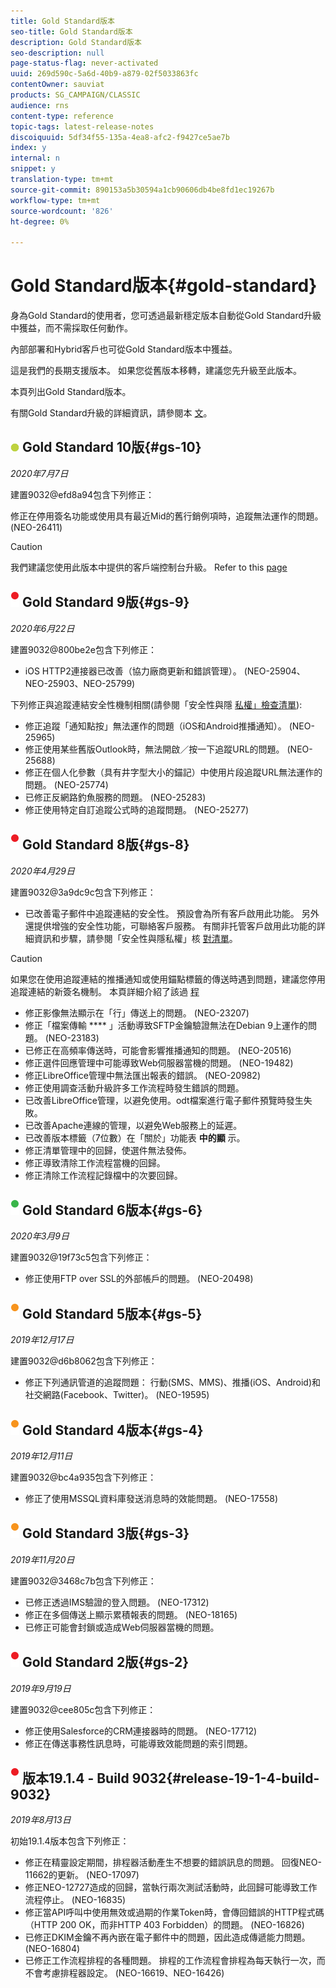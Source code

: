 ```yaml
---
title: Gold Standard版本
seo-title: Gold Standard版本
description: Gold Standard版本
seo-description: null
page-status-flag: never-activated
uuid: 269d590c-5a6d-40b9-a879-02f5033863fc
contentOwner: sauviat
products: SG_CAMPAIGN/CLASSIC
audience: rns
content-type: reference
topic-tags: latest-release-notes
discoiquuid: 5df34f55-135a-4ea8-afc2-f9427ce5ae7b
index: y
internal: n
snippet: y
translation-type: tm+mt
source-git-commit: 890153a5b30594a1cb90606db4be8fd1ec19267b
workflow-type: tm+mt
source-wordcount: '826'
ht-degree: 0%

---
```



# Gold Standard版本{#gold-standard}

身為Gold Standard的使用者，您可透過最新穩定版本自動從Gold Standard升級中獲益，而不需採取任何動作。

內部部署和Hybrid客戶也可從Gold Standard版本中獲益。

這是我們的長期支援版本。 如果您從舊版本移轉，建議您先升級至此版本。

本頁列出Gold Standard版本。

有關Gold Standard升級的詳細資訊，請參閱本 [文](https://helpx.adobe.com/campaign/kb/gold-standard.html)。

## ![](assets/do-not-localize/limited.png) Gold Standard 10版{#gs-10}

_2020年7月7日_

建置9032@efd8a94包含下列修正：

修正在停用簽名功能或使用具有最近Mid的舊行銷例項時，追蹤無法運作的問題。 (NEO-26411)

>[!CAUTION]
>
>我們建議您使用此版本中提供的客戶端控制台升級。 Refer to this [page](../../installation/using/installing-the-client-console.md)

## ![](assets/do-not-localize/red_2.png) Gold Standard 9版{#gs-9}

_2020年6月22日_

建置9032@800be2e包含下列修正：

* iOS HTTP2連接器已改善（協力廠商更新和錯誤管理）。 (NEO-25904、NEO-25903、NEO-25799)

下列修正與追蹤連結安全性機制相關(請參閱「安全性與隱 [私權」檢查清單](https://helpx.adobe.com/campaign/kb/acc-security.html#signature-mechanism)):

* 修正追蹤「通知點按」無法運作的問題（iOS和Android推播通知）。 (NEO-25965)
* 修正使用某些舊版Outlook時，無法開啟／按一下追蹤URL的問題。  (NEO-25688)
* 修正在個人化參數（具有井字型大小的錨記）中使用片段追蹤URL無法運作的問題。 (NEO-25774)
* 已修正反網路釣魚服務的問題。 (NEO-25283)
* 修正使用特定自訂追蹤公式時的追蹤問題。 (NEO-25277)

## ![](assets/do-not-localize/red_2.png) Gold Standard 8版{#gs-8}

_2020年4月29日_

建置9032@3a9dc9c包含下列修正：

* 已改善電子郵件中追蹤連結的安全性。 預設會為所有客戶啟用此功能。 另外還提供增強的安全性功能，可聯絡客戶服務。 有關非托管客戶啟用此功能的詳細資訊和步驟，請參閱「安全性與隱私權」核 [對清單](https://helpx.adobe.com/campaign/kb/acc-security.html#signature-mechanism)。

>[!CAUTION]
>
>如果您在使用追蹤連結的推播通知或使用錨點標籤的傳送時遇到問題，建議您停用追蹤連結的新簽名機制。 本頁詳細介紹了該過 [程](https://helpx.adobe.com/campaign/kb/acc-security.html#signature-mechanism)

* 修正影像無法顯示在「行」傳送上的問題。 (NEO-23207)
* 修正「檔案傳輸 **** 」活動導致SFTP金鑰驗證無法在Debian 9上運作的問題。 (NEO-23183)
* 已修正在高頻率傳送時，可能會影響推播通知的問題。 (NEO-20516)
* 修正選件回應管理中可能導致Web伺服器當機的問題。 (NEO-19482)
* 修正LibreOffice管理中無法匯出報表的錯誤。 (NEO-20982)
* 修正使用調查活動升級許多工作流程時發生錯誤的問題。
* 已改善LibreOffice管理，以避免使用。odt檔案進行電子郵件預覽時發生失敗。
* 已改善Apache連線的管理，以避免Web服務上的延遲。
* 已改善版本標籤（7位數）在「關於」功能表 **中的顯** 示。
* 修正清單管理中的回歸，使選件無法發佈。
* 修正導致清除工作流程當機的回歸。
* 修正清除工作流程記錄檔中的次要回歸。

## ![](assets/do-not-localize/green_2.png) Gold Standard 6版本{#gs-6}

_2020年3月9日_

建置9032@19f73c5包含下列修正：

* 修正使用FTP over SSL的外部帳戶的問題。 (NEO-20498)

## ![](assets/do-not-localize/orange_2.png) Gold Standard 5版本{#gs-5}

_2019年12月17日_

建置9032@d6b8062包含下列修正：

* 修正下列通訊管道的追蹤問題： 行動(SMS、MMS)、推播(iOS、Android)和社交網路(Facebook、Twitter)。 (NEO-19595)

## ![](assets/do-not-localize/orange_2.png) Gold Standard 4版本{#gs-4}

_2019年12月11日_

建置9032@bc4a935包含下列修正：

* 修正了使用MSSQL資料庫發送消息時的效能問題。 (NEO-17558)

## ![](assets/do-not-localize/orange_2.png) Gold Standard 3版{#gs-3}

_2019年11月20日_

建置9032@3468c7b包含下列修正：

* 已修正透過IMS驗證的登入問題。 (NEO-17312)
* 修正在多個傳送上顯示累積報表的問題。 (NEO-18165)
* 已修正可能會封鎖或造成Web伺服器當機的問題。

## ![](assets/do-not-localize/red_2.png) Gold Standard 2版{#gs-2}

_2019年9月19日_

建置9032@cee805c包含下列修正：

* 修正使用Salesforce的CRM連接器時的問題。 (NEO-17712)
* 修正在傳送事務性訊息時，可能導致效能問題的索引問題。

## ![](assets/do-not-localize/red_2.png) 版本19.1.4 - Build 9032{#release-19-1-4-build-9032}

_2019年8月13日_

初始19.1.4版本包含下列修正：

* 修正在精靈設定期間，排程器活動產生不想要的錯誤訊息的問題。 回復NEO-11662的更新。 (NEO-17097)
* 修正NEO-12727造成的回歸，當執行兩次測試活動時，此回歸可能導致工作流程停止。 (NEO-16835)
* 修正當API呼叫中使用無效或過期的作業Token時，會傳回錯誤的HTTP程式碼（HTTP 200 OK，而非HTTP 403 Forbidden）的問題。 (NEO-16826)
* 已修正DKIM金鑰不再內嵌在電子郵件中的問題，因此造成傳遞能力問題。 (NEO-16804)
* 已修正工作流程排程的各種問題。 排程的工作流程會排程為每天執行一次，而不會考慮排程器設定。 (NEO-16619、NEO-16426)
